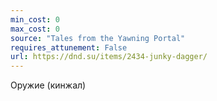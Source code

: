 ```yaml
---
min_cost: 0
max_cost: 0
source: "Tales from the Yawning Portal"
requires_attunement: False
url: https://dnd.su/items/2434-junky-dagger/
---
```


Оружие (кинжал)